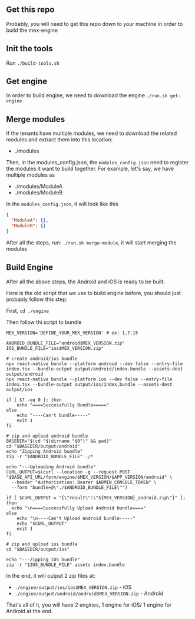 ## Get this repo
Probably, you will need to get this repo down to your machine in order to build the mex-engine

## Init the tools
Run `./build-tools.sh`

## Get engine
In order to build engine, we need to download the engine
`./run.sh get-engine`

## Merge modules
If the tenants have multiple modules, we need to download the related modules and extract them into this location:
- ./modules

Then, in the modules_config.json, the `modules_config.json` need to register the modules it want to build together.
For example, let's say, we have multiple modules as
- ./modules/ModuleA
- ./modules/ModuleB

In the `modules_config.json`, it will look like this
```json
{
  "ModuleA": {},
  "ModuleB": {}
}
```

After all the steps, run: `./run.sh merge-module`, it will start merging the modules

## Build Engine
After all the above steps, the Android and iOS is ready to be built:

Here is the old script that we use to build engine before, you should just probably follow this step:

First, `cd ./engine`

Then follow thi script to bundle

```shell
MEX_VERSION='DEFINE_YOUR_MEX_VERSION' # ex: 1.7.15 

ANDROID_BUNDLE_FILE="android$MEX_VERSION.zip"
IOS_BUNDLE_FILE="ios$MEX_VERSION.zip"

# create android/ios bundle
npx react-native bundle --platform android --dev false --entry-file index.tsx --bundle-output output/android/index.bundle --assets-dest output/android
npx react-native bundle --platform ios --dev false --entry-file index.tsx --bundle-output output/ios/index.bundle --assets-dest output/ios

if [ $? -eq 0 ]; then
    echo "====Successfully Bundle====="
else
    echo "----Can't bundle-----"
    exit 1
fi

# zip and upload android bundle
BASEDIR="$(cd "$(dirname "$0")" && pwd)"
cd "$BASEDIR/output/android"
echo "Zipping Android bundle"
zip -r "$ANDROID_BUNDLE_FILE" ./*

echo "---Uploading Android bundle"
CURL_OUTPUT=$(curl --location -g --request POST "$BASE_API_URL/form/engine/$MEX_VERSION/$APP_VERSION/android" \
  --header "Authorization: Bearer $ADMIN_CONSOLE_TOKEN" \
  --form "bundle=@\"./$ANDROID_BUNDLE_FILE\"")

if [ $CURL_OUTPUT = "{\"result\":\"${MEX_VERSION}_android.zip\"}" ]; then
  echo "\n====Successfully Upload Android bundle===="
else
    echo "\n----Can't Upload Android bundle-----"
    echo "$CURL_OUTPUT"
    exit 1
fi

# zip and upload ios bundle
cd "$BASEDIR/output/ios"

echo "---Zipping iOS bundle"
zip -r "$IOS_BUNDLE_FILE" assets index.bundle
```

In the end, it will output 2 zip files at:
- `./engine/output/ios/ios$MEX_VERSION.zip` - iOS
- `./engine/output/android/android$MEX_VERSION.zip` - Android

That's all of it, you will have 2 engines, 1 engine for iOS/ 1 engine for Android at the end.
